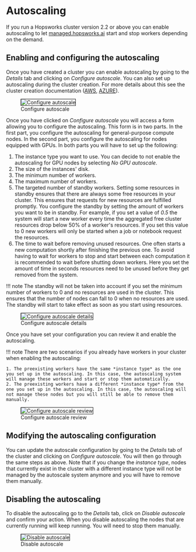 # Autoscaling
If you run a Hopsworks cluster version 2.2 or above you can enable autoscaling to let [managed.hopsworks.ai](https://managed.hopsworks.ai) start and stop workers depending on the demand.

## Enabling and configuring the autoscaling
Once you have created a cluster you can enable autoscaling by going to the *Details* tab and clicking on *Configure autoscale*.
You can also set up autoscaling during the cluster creation. For more details about this see the cluster creation documentation ([AWS](../aws/cluster_creation.md#autoscaling-workers-configuration), [AZURE](../azure/cluster_creation.md#autoscaling-workers-configuration)).

<p align="center">
  <figure>
    <img style="border: 1px solid #000" src="../../../assets/images/setup_installation/managed/common/configure_autoscale.png" alt="Configure autoscale">
    <figcaption>Configure autoscale</figcaption>
  </figure>
</p>

Once you have clicked on *Configure autoscale* you will access a form allowing you to configure the autoscaling. This form is in two parts. In the first part, you configure the autoscaling for general-purpose compute nodes. In the second part, you configure the autoscaling for nodes equipped with GPUs. In both parts you will have to set up the following:

1. The instance type you want to use. You can decide to not enable the autoscaling for GPU nodes by selecting *No GPU autoscale*.
2. The size of the instances' disk.
3. The minimum number of workers. 
4. The maximum number of workers.
5. The targeted number of standby workers. Setting some resources in standby ensures that there are always some free resources in your cluster. This ensures that requests for new resources are fulfilled promptly. You configure the standby by setting the amount of workers you want to be in standby. For example, if you set a value of *0.5* the system will start a new worker every time the aggregated free cluster resources drop below 50% of a worker's resources. If you set this value to 0 new workers will only be started when a job or notebook request the resources.
6. The time to wait before removing unused resources. One often starts a new computation shortly after finishing the previous one. To avoid having to wait for workers to stop and start between each computation it is recommended to wait before shutting down workers. Here you set the amount of time in seconds resources need to be unused before they get removed from the system.

!!! note
    The standby will not be taken into account if you set the minimum number of workers to 0 and no resources are used in the cluster. This ensures that the number of nodes can fall to 0 when no resources are used. The standby will start to take effect as soon as you start using resources.

<p align="center">
  <figure>
    <img style="border: 1px solid #000" src="../../../assets/images/setup_installation/managed/common/configure_autoscale_2.png" alt="Configure autoscale details">
    <figcaption>Configure autoscale details</figcaption>
  </figure>
</p>

Once you have set your configuration you can review it and enable the autoscaling.

!!! note
    There are two scenarios if you already have workers in your cluster when enabling the autoscaling:
    
    1. The preexisting workers have the same *instance type* as the one you set up in the autoscaling. In this case, the autoscaling system will manage these workers and start or stop them automatically.
    2. The preexisting workers have a different *instance type* from the one you set up in the autoscaling. In this case, the autoscaling will not manage these nodes but you will still be able to remove them manually.

<p align="center">
  <figure>
    <img style="border: 1px solid #000" src="../../../assets/images/setup_installation/managed/common/configure_autoscale_review.png" alt="Configure autoscale review">
    <figcaption>Configure autoscale review</figcaption>
  </figure>
</p>

## Modifying the autoscaling configuration
You can update the autoscale configuration by going to the *Details* tab of the cluster and clicking on *Configure autoscale*. You will then go through the same steps as above. Note that if you change the *instance type*, nodes that currently exist in the cluster with a different instance type will not be managed by the autoscale system anymore and you will have to remove them manually. 

## Disabling the autoscaling
To disable the autoscaling go to the *Details* tab, click on *Disable autoscale* and confirm your action. When you disable autoscaling the nodes that are currently running will keep running. You will need to stop them manually.

<p align="center">
  <figure>
    <img style="border: 1px solid #000" src="../../../assets/images/setup_installation/managed/common/disable_autoscale.png" alt="Disable autoscale">
    <figcaption>Disable autoscale</figcaption>
  </figure>
</p>
